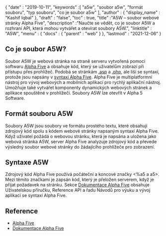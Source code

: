 {
  "date" : "2019-10-11",
  "keywords" :[ "a5w", "soubor a5w", "formát souboru", "typ souboru", "co je soubor a5w" ],
  "author" : {
    "display_name" : "Kashif Iqbal"
},
  "draft" : "false",
  "toc" : true,
  "title" :"A5W – soubor webové stránky Alpha Five",
  "description" :"Naučte se vědět, co je soubor A5W a rozhraní API, která mohou vytvářet a otevírat soubory A5W.",
  "linktitle" : "A5W",
  "menu" : {
    "docs" : {
      "parent" : "web"
}
},
  "lastmod" : "2021-12-06"
}

## Co je soubor A5W?

Soubor A5W je webová stránka na straně serveru vytvořená pomocí softwaru [Alpha Five](https://www.alphasoftware.com/) a obsahuje kód, který se uživatelům zobrazí při přístupu přes prohlížeč. Podobá se stránkám [.asp](/cs/web/asp/) a [.php](/cs/programming/php/), ale liší se syntaxí, protože jsou napsány v [syntaxi Alpha Five](https://documentation.alphasoftware.com/documentation/pages/GettingStarted/index.html). Alpha Five je multiplatformní nástroj pro vývoj webových a mobilních aplikací pro rychlý aplikační nástroj. Umožňuje také vytvářet komponenty dynamických webových stránek a aplikace spouštěné v prohlížeči. Soubory A5W lze otevřít v Alpha 5 Software.

## Formát souboru A5W

Soubory A5W jsou soubory ve formátu prostého textu, které obsahují zdrojový kód spolu s kódem webové stránky napsaným syntaxí Alpha Five. Když uživatel požádá o webovou stránku, která je napsána a uložena jako webová stránka A5W, server Alpha Five analyzuje zdrojový kód a převede výsledný soubor webové stránky do žádajícího prohlížeče pro zobrazení.

## Syntaxe A5W

Zdrojový kód Alpha Five používá počáteční a koncové značky <%a5 a a5>. Mezi těmito značkami je zapsán kód, který je přeložen serverem, když je přijat požadavek na stránku. Sekce [Dokumentace Alpha Five](https://documentation.alphasoftware.com/documentation/pages/index.html) obsahuje Uživatelskou příručku, Reference API a řadu Návodů pro výuku a vývoj aplikací se syntaxí Alpha Five.

## Reference

* [Alpha Five](https://www.alphasoftware.com/)
* [Dokumentace Alpha Five](https://documentation.alphasoftware.com/documentation/pages/index.html)

